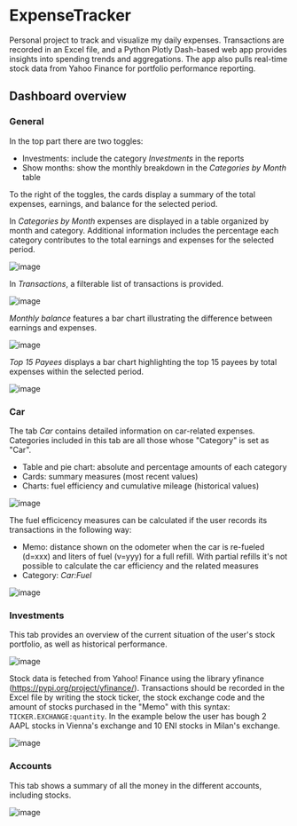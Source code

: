 # ExpenseTracker
Personal project to track and visualize my daily expenses. Transactions are recorded in an Excel file, and a Python Plotly Dash-based web app provides insights into spending trends and aggregations. The app also pulls real-time stock data from Yahoo Finance for portfolio performance reporting.

## Dashboard overview
### General
In the top part there are two toggles:
<ul>
  <li>Investments: include the category <em>Investments</em> in the reports</li>
  <li>Show months: show the monthly breakdown in the <em>Categories by Month</em> table</li>
</ul>

To the right of the toggles, the cards display a summary of the total expenses, earnings, and balance for the selected period.

In *Categories by Month* expenses are displayed in a table organized by month and category. Additional information includes the percentage each category contributes to the total earnings and expenses for the selected period.

![image](https://github.com/user-attachments/assets/097ed648-5efd-4322-81c1-a8a9b92f2989)

In *Transactions*, a filterable list of transactions is provided.

![image](https://github.com/user-attachments/assets/3ec9105f-6495-436c-846b-07f7c9093556)

*Monthly balance* features a bar chart illustrating the difference between earnings and expenses.

![image](https://github.com/user-attachments/assets/860e8138-c65b-4a3b-b0d7-b213ce3c4b28)

*Top 15 Payees* displays a bar chart highlighting the top 15 payees by total expenses within the selected period.

![image](https://github.com/user-attachments/assets/6ad47d90-f5b1-4435-bb71-605edc09d43d)

### Car
The tab *Car* contains detailed information on car-related expenses. Categories included in this tab are all those whose "Category" is set as "Car".
<ul>
  <li>Table and pie chart: absolute and percentage amounts of each category</li>
  <li>Cards: summary measures (most recent values)</li>
  <li>Charts: fuel efficiency and cumulative mileage (historical values)</li>
</ul>

![image](https://github.com/user-attachments/assets/f6ec9d26-cb62-4bcf-98d4-ca588355e5db)

The fuel efficicency measures can be calculated if the user records its transactions in the following way:
<ul>
  <li>Memo: distance shown on the odometer when the car is re-fueled (d=xxx) and liters of fuel (v=yyy) for a full refill. With partial refills it's not possible to calculate the car efficiency and the related measures</li>
  <li>Category: <em>Car:Fuel</em></li>
</ul>

![image](https://github.com/user-attachments/assets/ba9919d9-e145-478b-8956-c31a9cb00636)

### Investments
This tab provides an overview of the current situation of the user's stock portfolio, as well as historical performance.

![image](https://github.com/user-attachments/assets/127eda89-c5af-499b-8a2e-0cbd3446ec0c)

Stock data is feteched from Yahoo! Finance using the library yfinance (https://pypi.org/project/yfinance/). Transactions should be recorded in the Excel file by writing the stock ticker, the stock exchange code and the amount of stocks purchased in the "Memo" with this syntax: <code>TICKER.EXCHANGE:quantity</code>.
In the example below the user has bough 2 AAPL stocks in Vienna's exchange and 10 ENI stocks in Milan's exchange.

![image](https://github.com/user-attachments/assets/a5b5daa3-ac92-443f-8995-6edc33de7b5d)

### Accounts
This tab shows a summary of all the money in the different accounts, including stocks.

![image](https://github.com/user-attachments/assets/e9db6e7c-7da6-4d44-a67b-2a14da7752e6)

